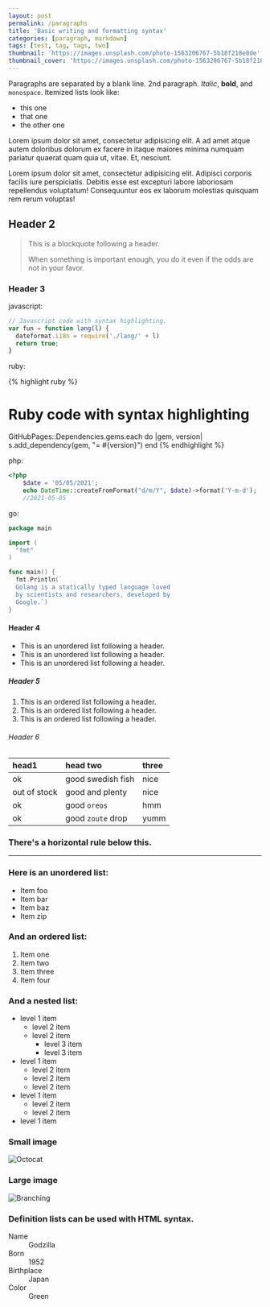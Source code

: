 ```yaml
---
layout: post
permalink: /paragraphs
title: 'Basic writing and formatting syntax'
categories: [paragraph, markdown]
tags: [test, tag, tags, two]
thumbnail: 'https://images.unsplash.com/photo-1563206767-5b18f218e8de'
thumbnail_cover: 'https://images.unsplash.com/photo-1563206767-5b18f218e8de?w=1300&h=300&fit=crop'
---
```


Paragraphs are separated by a blank line.
2nd paragraph. *Italic*, **bold**, and `monospace`. Itemized lists look like:

* this one
* that one
* the other one

Lorem ipsum dolor sit amet, consectetur adipisicing elit. A ad amet atque autem doloribus dolorum ex facere in itaque
maiores minima numquam pariatur quaerat quam quia ut, vitae. Et, nesciunt.

Lorem ipsum dolor sit amet, consectetur adipisicing elit. Adipisci corporis facilis iure perspiciatis. Debitis esse est
excepturi labore laboriosam repellendus voluptatum! Consequuntur eos ex laborum molestias quisquam rem rerum voluptas!

## Header 2

> This is a blockquote following a header.
>
> When something is important enough, you do it even if the odds are not in your favor.

### Header 3

javascript:

```javascript
// Javascript code with syntax highlighting.
var fun = function lang(l) {
  dateformat.i18n = require('./lang/' + l)
  return true;
}
```

ruby:

{% highlight ruby %}
# Ruby code with syntax highlighting
GitHubPages::Dependencies.gems.each do |gem, version|
s.add_dependency(gem, "= #{version}")
end
{% endhighlight %}

php:

```php
<?php
  	$date = '05/05/2021';
	echo DateTime::createFromFormat("d/m/Y", $date)->format('Y-m-d');
	//2021-05-05
```

go:

```go
package main

import (
  "fmt"
)

func main() {
  fmt.Println(`
  Golang is a statically typed language loved
  by scientists and researchers, developed by
  Google.`)
}
```

#### Header 4

* This is an unordered list following a header.
* This is an unordered list following a header.
* This is an unordered list following a header.

##### Header 5

1. This is an ordered list following a header.
2. This is an ordered list following a header.
3. This is an ordered list following a header.

###### Header 6

| head1        | head two          | three |
|:-------------|:------------------|:------|
| ok           | good swedish fish | nice  |
| out of stock | good and plenty   | nice  |
| ok           | good `oreos`      | hmm   |
| ok           | good `zoute` drop | yumm  |

### There's a horizontal rule below this.

* * *

### Here is an unordered list:

* Item foo
* Item bar
* Item baz
* Item zip

### And an ordered list:

1. Item one
1. Item two
1. Item three
1. Item four

### And a nested list:

- level 1 item
  - level 2 item
  - level 2 item
    - level 3 item
    - level 3 item
- level 1 item
  - level 2 item
  - level 2 item
  - level 2 item
- level 1 item
  - level 2 item
  - level 2 item
- level 1 item

### Small image

![Octocat](https://github.githubassets.com/images/icons/emoji/octocat.png)

### Large image

![Branching](https://guides.github.com/activities/hello-world/branching.png)

### Definition lists can be used with HTML syntax.

<dl>
<dt>Name</dt>
<dd>Godzilla</dd>
<dt>Born</dt>
<dd>1952</dd>
<dt>Birthplace</dt>
<dd>Japan</dd>
<dt>Color</dt>
<dd>Green</dd>
</dl>
